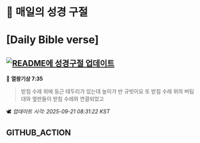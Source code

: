 # 🙏 매일의 성경 구절
# [Daily Bible verse]
## [![README에 성경구절 업데이트](https://github.com/DONGSUKA/first_test/actions/workflows/update-readme-bible.yml/badge.svg)](https://github.com/DONGSUKA/first_test/actions/workflows/update-readme-bible.yml)
<!-- START_BIBLE_VERSE -->
📖 **열왕기상 7:35**
> 받침 수레 위에 둥근 테두리가 있는데 높이가 반 규빗이요 또 받침 수레 위의 버팀대와 옆판들이 받침 수레와 연결되었고

🕊️ _업데이트 시각: 2025-09-21 08:31:22 KST_
  <!-- END_BIBLE_VERSE -->
## GITHUB_ACTION
